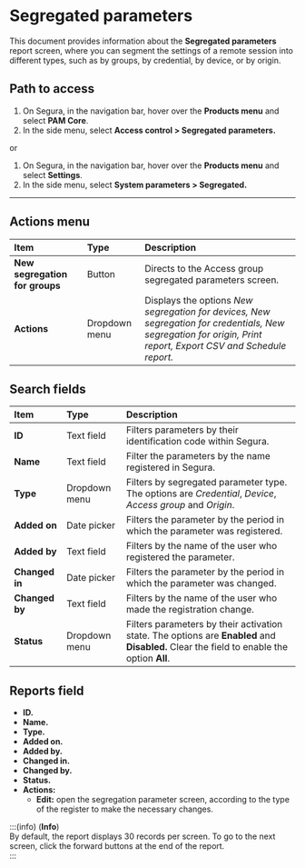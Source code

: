 # Segregated parameters

This document provides information about the **Segregated parameters** report screen, where you can segment the settings of a remote session into different types, such as by groups, by credential, by device, or by origin.

## Path to access

1. On Segura, in the navigation bar, hover over the **Products menu** and select **PAM Core**.  
2. In the side menu, select **Access control > Segregated parameters.**

or

1. On Segura, in the navigation bar, hover over the **Products menu** and select **Settings**.  
2. In the side menu, select **System parameters > Segregated.**

---
## Actions menu

| **Item**  | **Type** | **Description** |
| :---- | :---- | :---- |
| **New segregation for groups** | Button | Directs to the Access group segregated parameters screen. |
| **Actions** | Dropdown menu | Displays the options *New segregation for devices, New segregation for credentials, New segregation for origin, Print report, Export CSV and Schedule report.* |

## Search fields

| **Item** | **Type** | **Description** |
| :---- | :---- | :---- |
| **ID** | Text field | Filters parameters by their identification code within Segura. |
| **Name** | Text field | Filter the parameters by the name registered in Segura. |
| **Type** | Dropdown menu | Filters by segregated parameter type. The options are *Credential*, *Device*, *Access group* and *Origin*. |
| **Added on** | Date picker | Filters the parameter by the period in which the parameter was registered. |
| **Added by** | Text field | Filters by the name of the user who registered the parameter. |
| **Changed in** | Date picker | Filters the parameter by the period in which the parameter was changed. |
| **Changed by** | Text field | Filters by the name of the user who made the registration change. |
| **Status** | Dropdown menu | Filters parameters by their activation state. The options are **Enabled** and **Disabled.** Clear the field to enable the option **All**. |

## **Reports field**

* **ID.**  
* **Name.**  
* **Type.**  
* **Added on.**  
* **Added by.**  
* **Changed in.**  
* **Changed by.**  
* **Status.**  
* **Actions:**  
  * **Edit:** open the segregation parameter screen, according to the type of the register to make the necessary changes.

:::(info) (**Info**)  
By default, the report displays 30 records per screen. To go to the next screen, click the forward buttons at the end of the report.  
:::
